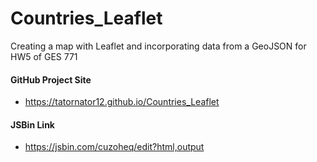 # Countries_Leaflet
Creating a map with Leaflet and incorporating data from a GeoJSON for HW5 of GES 771

#### GitHub Project Site

* <https://tatornator12.github.io/Countries_Leaflet>

#### JSBin Link

* <https://jsbin.com/cuzoheq/edit?html,output>
